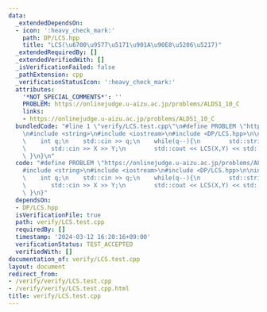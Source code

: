 ```yaml
---
data:
  _extendedDependsOn:
  - icon: ':heavy_check_mark:'
    path: DP/LCS.hpp
    title: "LCS(\u6700\u9577\u5171\u901A\u90E8\u5206\u5217)"
  _extendedRequiredBy: []
  _extendedVerifiedWith: []
  _isVerificationFailed: false
  _pathExtension: cpp
  _verificationStatusIcon: ':heavy_check_mark:'
  attributes:
    '*NOT_SPECIAL_COMMENTS*': ''
    PROBLEM: https://onlinejudge.u-aizu.ac.jp/problems/ALDS1_10_C
    links:
    - https://onlinejudge.u-aizu.ac.jp/problems/ALDS1_10_C
  bundledCode: "#line 1 \"verify/LCS.test.cpp\"\n#define PROBLEM \"https://onlinejudge.u-aizu.ac.jp/problems/ALDS1_10_C\"\
    \n#include <string>\n#include <iostream>\n#include <DP/LCS.hpp>\n\nint main(){\n\
    \    int q;\n    std::cin >> q;\n    while(q--){\n        std::string X,Y;\n \
    \       std::cin >> X >> Y;\n        std::cout << LCS(X,Y) << std::endl;\n   \
    \ }\n}\n"
  code: "#define PROBLEM \"https://onlinejudge.u-aizu.ac.jp/problems/ALDS1_10_C\"\n\
    #include <string>\n#include <iostream>\n#include <DP/LCS.hpp>\n\nint main(){\n\
    \    int q;\n    std::cin >> q;\n    while(q--){\n        std::string X,Y;\n \
    \       std::cin >> X >> Y;\n        std::cout << LCS(X,Y) << std::endl;\n   \
    \ }\n}"
  dependsOn:
  - DP/LCS.hpp
  isVerificationFile: true
  path: verify/LCS.test.cpp
  requiredBy: []
  timestamp: '2024-03-12 16:20:16+09:00'
  verificationStatus: TEST_ACCEPTED
  verifiedWith: []
documentation_of: verify/LCS.test.cpp
layout: document
redirect_from:
- /verify/verify/LCS.test.cpp
- /verify/verify/LCS.test.cpp.html
title: verify/LCS.test.cpp
---
```

